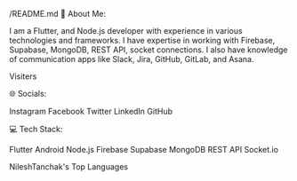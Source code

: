 /README.md
💫 About Me:

I am a Flutter, and Node.js developer with experience in various technologies and frameworks. I have expertise in working with Firebase, Supabase, MongoDB, REST API, socket connections. I also have knowledge of communication apps like Slack, Jira, GitHub, GitLab, and Asana.

Visiters

🌐 Socials:

Instagram Facebook Twitter LinkedIn GitHub

💻 Tech Stack:

Flutter Android Node.js Firebase Supabase MongoDB REST API Socket.io

NileshTanchak's Top Languages
